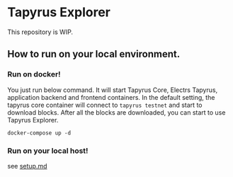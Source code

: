 # Tapyrus Explorer

This repository is WIP.

## How to run on your local environment.

### Run on docker!

You just run below command. It will start Tapyrus Core, Electrs Tapyrus, application backend and frontend containers.
In the default setting, the tapyrus core container will connect to `tapyrus testnet` and start to download blocks.
After all the blocks are downloaded, you can start to use Tapyrus Explorer.

```
docker-compose up -d
```

### Run on your local host!

see [setup.md](./setup.md)
